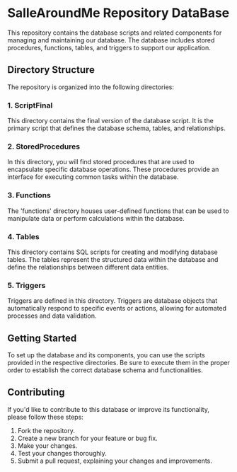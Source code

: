 #  SalleAroundMe Repository DataBase

This repository contains the database scripts and related components for managing and maintaining our database. The database includes stored procedures, functions, tables, and triggers to support our application.

## Directory Structure

The repository is organized into the following directories:

### 1. ScriptFinal
This directory contains the final version of the database script. It is the primary script that defines the database schema, tables, and relationships.

### 2. StoredProcedures
In this directory, you will find stored procedures that are used to encapsulate specific database operations. These procedures provide an interface for executing common tasks within the database.

### 3. Functions
The 'functions' directory houses user-defined functions that can be used to manipulate data or perform calculations within the database.

### 4. Tables
This directory contains SQL scripts for creating and modifying database tables. The tables represent the structured data within the database and define the relationships between different data entities.

### 5. Triggers
Triggers are defined in this directory. Triggers are database objects that automatically respond to specific events or actions, allowing for automated processes and data validation.

## Getting Started

To set up the database and its components, you can use the scripts provided in the respective directories. Be sure to execute them in the proper order to establish the correct database schema and functionalities.

## Contributing

If you'd like to contribute to this database or improve its functionality, please follow these steps:

1. Fork the repository.
2. Create a new branch for your feature or bug fix.
3. Make your changes.
4. Test your changes thoroughly.
5. Submit a pull request, explaining your changes and improvements.
